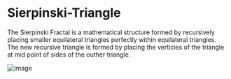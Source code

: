 # Sierpinski-Triangle
 The Sierpinski Fractal is a mathematical structure formed by recursively placing smaller equilateral triangles perfectly within equilateral triangles.
 The new recursive triangle is formed by placing the verticies of the triangle at mid point of sides of the outher triangle.

![image](https://user-images.githubusercontent.com/84562594/200742824-2579c9ca-94b8-44b5-a365-e6f6610b8c06.png)
